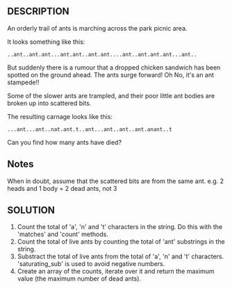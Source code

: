 ## DESCRIPTION

An orderly trail of ants is marching across the park picnic area.

It looks something like this:

```
..ant..ant.ant...ant.ant..ant.ant....ant..ant.ant.ant...ant..
```
But suddenly there is a rumour that a dropped chicken sandwich has been spotted on the ground ahead. The ants surge forward! Oh No, it's an ant stampede!!

Some of the slower ants are trampled, and their poor little ant bodies are broken up into scattered bits.

The resulting carnage looks like this:

```
...ant...ant..nat.ant.t..ant...ant..ant..ant.anant..t
```

Can you find how many ants have died?

## Notes

When in doubt, assume that the scattered bits are from the same ant. e.g. 2 heads and 1 body = 2 dead ants, not 3

## SOLUTION

1. Count the total of 'a', 'n' and 't' characters in the string. Do this with the 'matches' and 'count' methods.
2. Count the total of live ants by counting the total of 'ant' substrings in the string. 
3. Substract the total of live ants from the total of 'a', 'n' and 't' characters. 'saturating_sub' is used to avoid negative numbers.
4. Create an array of the counts, iterate over it and return the maximum value (the maximum number of dead ants).

